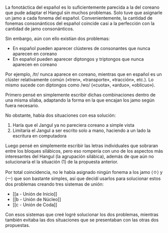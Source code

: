 La fonotáctica del español es lo suficientemente parecida a la del coreano que pude adaptar el Hangul sin muchos problemas. Solo tuve que asignarle un jamo a cada fonema del español. Convenientemente, la cantidad de fonemas consonánticos del español coincide casi a la perfección con la cantidad de jamo consonánticos.

Sin embargo, aún con ello existían dos problemas:

- En español pueden aparecer clústeres de consonantes que nunca aparecen en coreano
- En español pueden aparecer diptongos y triptongos que nunca aparecen en coreano

Por ejemplo, /tr/ nunca aparece en coreano, mientras que en español es un clúster relativamente común («tren», «transporte», «tracción», etc.). Lo mismo sucede con diptongos como /wo/ («cuota», «arduo», «oblicuo»).

Primero pensé en simplemente escribir dichas combinaciones dentro de una misma sílaba, adaptando la forma en la que encajan los jamo según fuera necesario.

No obstante, había dos situaciones con esa solución:

1. Haría que el Jangul ya no pareciera coreano a simple vista
2. Limitaría el Jangul a ser escrito solo a mano, haciendo a un lado la escritura en computadora

Luego pensé en simplemente escribir las letras individuales que sobraran entre los bloques silábicos, pero eso rompería con uno de los aspectos más interesantes del Hangul (la agrupación silábica), además de que aún no solucionaría el la situación (1) de la propuesta anterior.

Por total coincidencia, no le había asignado ningún fonema a los jamo ⟨ㅇ⟩ y ⟨ㅡ⟩ que son bastante simples, así que decidí usarlos para solucionar estos dos problemas creando tres sistemas de unión:

- [[a - Unión de Inicio]]
- [[b - Unión de Núcleo]]
- [[c - Unión de Coda]]

Con esos sistemas que creé logré solucionar los dos problemas, mientras también evitaba las dos situaciones que se presentaban con las otras dos propuestas.
